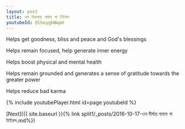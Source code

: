 ```yaml
---
layout: post
title: ওম বিনাথায় নামায গা টাইমস
youtubeId: QlhoygbWwpU
---
```

 
 
Helps get goodness, bliss and peace and God's blessings
 
Helps remain focused, help generate inner energy 
 
Helps boost physical and mental health 
 
Helps remain grounded and generates a sense of gratitude towards the greater power 
 
Helps reduce bad karma
 
 
 
 


{% include youtubePlayer.html id=page.youtubeId %}
 
[Next]({{ site.baseurl }}{% link  split1/_posts/2016-10-17-ওম দীর্ঘায় নামায গা টাইমস.md%})
 
